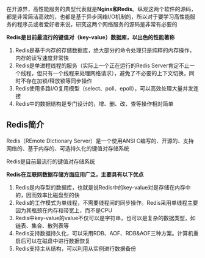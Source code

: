 在开源界，高性能服务的典型代表就是**Nginx和Redis**。纵观这两个软件的源码，都是非常简洁高效的，也都是基于异步网络I/O机制的，所以对于要学习高性能服务的程序员或者爱好者来说，研究这两个网络服务的源码是非常有必要的


**Redis是目前最流行的键值对（key-value）数据库，以出色的性能著称**

1. Redis是基于内存的存储数据库，绝大部分的命令处理只是纯粹的内存操作，内存的读写速度非常快
2. Redis是单进程线程的服务（实际上一个正在运行的Redis Server肯定不止一个线程，但只有一个线程来处理网络请求），避免了不必要的上下文切换，同时不存在加锁/释放锁等同步操作
3. Redis使用多路I/O复用模型（select、poll、epoll），可以高效处理大量并发连接
4. Redis中的数据结构是专门设计的，增、删、改、查等操作相对简单

## Redis简介

Redis（REmote DIctionary Server）是一个使用ANSI C编写的、开源的、支持网络的、基于内存的、可选持久化的键值对存储系统

Redis是目前最流行的键值对存储系统

**Redis在互联网数据存储方面应用广泛，主要具有以下优点**

1. Redis是内存型的数据库，也就是说Redis中的key-value对是存储在内存中的，因而效率比磁盘型的快
2. Redis的工作模式为单线程，不需要线程间的同步操作。Redis采用单线程主要因为其瓶颈在内存和带宽上，而不是CPU
3. Redis中key-value的value不仅可以是字符串，也可以是复杂的数据类型，如链表、集合、散列表等
4. Redis支持数据持久化，可以采用RDB、AOF、RDB&AOF三种方案。计算机重启后可以在磁盘中进行数据恢复
5. Redis支持主从结构，可以利用从实例进行数据备份


